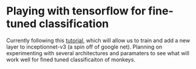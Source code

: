 # Playing with tensorflow for fine-tuned classification

Currently following this [tutorial](https://medium.com/@linjunghsuan/create-a-simple-image-classifier-using-tensorflow-a7061635984a), which will allow us to train and add a new layer to inceptionnet-v3 (a spin off of google net). Planning on experimenting with several architectures and paramaters to see what will work well for fined tuned classificaiton of monkeys.
